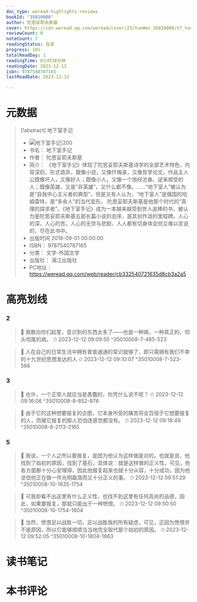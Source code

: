 ```yaml
---
doc_type: weread-highlights-reviews
bookId: "35010008"
author: 陀思妥耶夫斯基
cover: https://cdn.weread.qq.com/weread/cover/23/YueWen_35010008/t7_YueWen_35010008.jpg
reviewCount: 0
noteCount: 7
readingStatus: 在读
progress: 16%
totalReadDay: 1
readingTime: 0小时38分钟
readingDate: 2023-12-11
isbn: 9787540787165
lastReadDate: 2023-12-12

---
```

# 元数据
> [!abstract] 地下室手记
> - ![ 地下室手记|200](https://cdn.weread.qq.com/weread/cover/23/YueWen_35010008/t7_YueWen_35010008.jpg)
> - 书名： 地下室手记
> - 作者： 陀思妥耶夫斯基
> - 简介： 《地下室手记》体现了陀思妥耶夫斯基诗学的全部艺术特色，内容深刻，形式诡异，既像小说，又像忏悔录，又像哲学论文。作品主人公既像坏人，又像好人；既像小人，又像一个饱经沧桑、逆来顺受的人；既像英雄，又是“非英雄”，又什么都不像。……“地下室人”被认为是“自我中心主义者的典型”，但是又有人认为，“地下室人”是俄国的哈姆雷特，是“多余人”的当代变形。 陀思妥耶夫斯基是他那个时代的“真理的探求者”。《地下室手记》成为一本越来越受到世人追捧的书，被认为是陀思妥耶夫斯基五部长篇小说的总序，是其创作涯的里程碑。人心的深，人心的苦，人心的无奈与悲剧，人人都有切身体会但又难以言说的，尽在此书中。
> - 出版时间 2019-09-01 00:00:00
> - ISBN： 9787540787165
> - 分类： 文学-外国文学
> - 出版社： 漓江出版社
> - PC地址：https://weread.qq.com/web/reader/cb332540721635d8cb3a2a5

# 高亮划线

### 2

> 📌 我敢向你们起誓，意识到的东西太多了——也是一种病，一种真正的、彻头彻尾的病。 
> ⏱ 2023-12-12 09:09:55 ^35010008-7-485-523

> 📌 人在自己的日常生活中拥有普普通通的常识就够了，即只需拥有我们不幸的十九世纪思想发达的人 
> ⏱ 2023-12-12 09:10:07 ^35010008-7-523-566

### 3

> 📌 也许，一个正常人就应当是愚蠢的，你凭什么说不呢？ 
> ⏱ 2023-12-12 09:16:06 ^35010008-8-852-876

> 📌 由于它的这种想要报复的企图，它本身所受的痛苦将会百倍于它想要报复的人，而被它报复的那人恐怕连感觉都没有。 
> ⏱ 2023-12-12 09:18:49 ^35010008-8-2113-2165

### 5

> 📌 我说，一个人之所以要报复，是因为他认为这样做是对的。也就是说，他找到了始初的原因，找到了基石，具体说：就是这样做的正义性。可见，他各方面都十分心安理得，因此他报复起来也就十分从容，十分成功，因为他坚信他正在做一件光明磊落而又十分正义的事。 
> ⏱ 2023-12-12 09:51:29 ^35010008-10-1635-1754

> 📌 可我却看不出这里有什么正义性，也找不到这里有任何高尚的品德，因此，如果要报复，那就只能出于一种愤恨。 
> ⏱ 2023-12-12 09:50:50 ^35010008-10-1754-1804

> 📌 当然，愤恨足以战胜一切，足以战胜我的所有疑虑，可见，正因为愤恨并不是原因，所以它能够顺顺当当地完全取代那个始初的原因。 
> ⏱ 2023-12-12 09:52:05 ^35010008-10-1804-1863

# 读书笔记

# 本书评论
